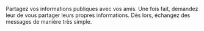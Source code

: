 Partagez vos informations publiques avec vos amis. Une fois fait, demandez leur de vous partager leurs propres informations. Dès lors, échangez des messages de manière très simple.